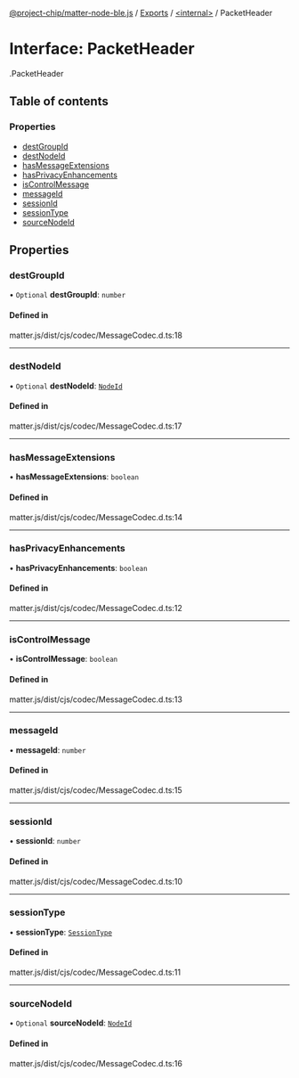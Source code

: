 [@project-chip/matter-node-ble.js](../README.md) / [Exports](../modules.md) / [<internal\>](../modules/internal_.md) / PacketHeader

# Interface: PacketHeader

[<internal>](../modules/internal_.md).PacketHeader

## Table of contents

### Properties

- [destGroupId](internal_.PacketHeader.md#destgroupid)
- [destNodeId](internal_.PacketHeader.md#destnodeid)
- [hasMessageExtensions](internal_.PacketHeader.md#hasmessageextensions)
- [hasPrivacyEnhancements](internal_.PacketHeader.md#hasprivacyenhancements)
- [isControlMessage](internal_.PacketHeader.md#iscontrolmessage)
- [messageId](internal_.PacketHeader.md#messageid)
- [sessionId](internal_.PacketHeader.md#sessionid)
- [sessionType](internal_.PacketHeader.md#sessiontype)
- [sourceNodeId](internal_.PacketHeader.md#sourcenodeid)

## Properties

### destGroupId

• `Optional` **destGroupId**: `number`

#### Defined in

matter.js/dist/cjs/codec/MessageCodec.d.ts:18

___

### destNodeId

• `Optional` **destNodeId**: [`NodeId`](../modules/internal_.md#nodeid)

#### Defined in

matter.js/dist/cjs/codec/MessageCodec.d.ts:17

___

### hasMessageExtensions

• **hasMessageExtensions**: `boolean`

#### Defined in

matter.js/dist/cjs/codec/MessageCodec.d.ts:14

___

### hasPrivacyEnhancements

• **hasPrivacyEnhancements**: `boolean`

#### Defined in

matter.js/dist/cjs/codec/MessageCodec.d.ts:12

___

### isControlMessage

• **isControlMessage**: `boolean`

#### Defined in

matter.js/dist/cjs/codec/MessageCodec.d.ts:13

___

### messageId

• **messageId**: `number`

#### Defined in

matter.js/dist/cjs/codec/MessageCodec.d.ts:15

___

### sessionId

• **sessionId**: `number`

#### Defined in

matter.js/dist/cjs/codec/MessageCodec.d.ts:10

___

### sessionType

• **sessionType**: [`SessionType`](../enums/internal_.SessionType.md)

#### Defined in

matter.js/dist/cjs/codec/MessageCodec.d.ts:11

___

### sourceNodeId

• `Optional` **sourceNodeId**: [`NodeId`](../modules/internal_.md#nodeid)

#### Defined in

matter.js/dist/cjs/codec/MessageCodec.d.ts:16
